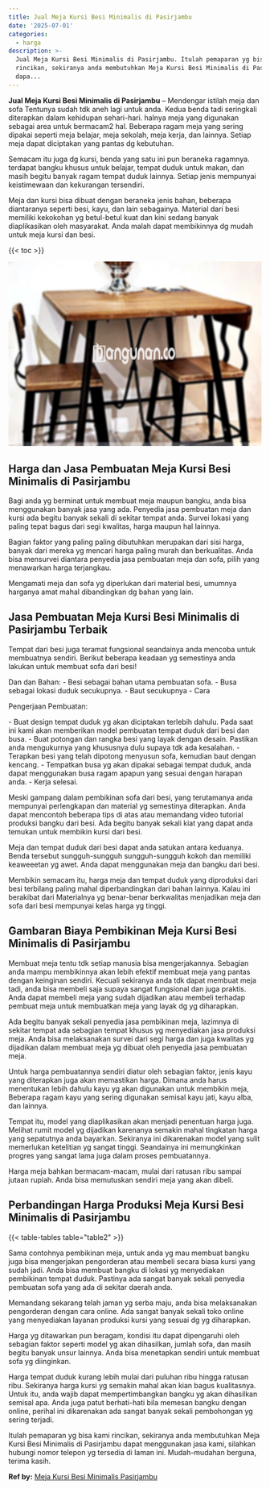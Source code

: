 ```yaml
---
title: Jual Meja Kursi Besi Minimalis di Pasirjambu
date: '2025-07-01'
categories:
  - harga
description: >-
  Jual Meja Kursi Besi Minimalis di Pasirjambu. Itulah pemaparan yg bisa kami
  rincikan, sekiranya anda membutuhkan Meja Kursi Besi Minimalis di Pasirjambu
  dapa...
---
```


**Jual Meja Kursi Besi Minimalis di Pasirjambu** – Mendengar istilah meja dan sofa Tentunya sudah tdk aneh lagi untuk anda. Kedua benda tadi seringkali diterapkan dalam kehidupan sehari-hari. halnya meja yang digunakan sebagai area untuk bermacam2 hal. Beberapa ragam meja yang sering dipakai seperti meja belajar, meja sekolah, meja kerja, dan lainnya. Setiap meja dapat diciptakan yang pantas dg kebutuhan.

Semacam itu juga dg kursi, benda yang satu ini pun beraneka ragamnya. terdapat bangku khusus untuk belajar, tempat duduk untuk makan, dan masih begitu banyak ragam tempat duduk lainnya. Setiap jenis mempunyai keistimewaan dan kekurangan tersendiri.

Meja dan kursi bisa dibuat dengan beraneka jenis bahan, beberapa diantaranya seperti besi, kayu, dan lain sebagainya. Material dari besi memiliki kekokohan yg betul-betul kuat dan kini sedang banyak diaplikasikan oleh masyarakat. Anda malah dapat membikinnya dg mudah untuk meja kursi dan besi.

{{< toc >}}

![Jual Meja Kursi Besi Minimalis di Pasirjambu](/images/jual-meja-besi-murah07.png)

## Harga dan Jasa Pembuatan Meja Kursi Besi Minimalis di Pasirjambu

Bagi anda yg berminat untuk membuat meja maupun bangku, anda bisa menggunakan banyak jasa yang ada. Penyedia jasa pembuatan meja dan kursi ada begitu banyak sekali di sekitar tempat anda. Survei lokasi yang paling tepat bagus dari segi kwalitas, harga maupun hal lainnya.

Bagian faktor yang paling paling dibutuhkan merupakan dari sisi harga, banyak dari mereka yg mencari harga paling murah dan berkualitas. Anda bisa mensurvei diantara penyedia jasa pembuatan meja dan sofa, pilih yang menawarkan harga terjangkau.

Mengamati meja dan sofa yg diperlukan dari material besi, umumnya harganya amat mahal dibandingkan dg bahan yang lain.

## Jasa Pembuatan Meja Kursi Besi Minimalis di Pasirjambu Terbaik

Tempat dari besi juga teramat fungsional seandainya anda mencoba untuk membuatnya sendiri. Berikut beberapa keadaan yg semestinya anda lakukan untuk membuat sofa dari besi!

Dan dan Bahan: - Besi sebagai bahan utama pembuatan sofa. - Busa sebagai lokasi duduk secukupnya. - Baut secukupnya - Cara

Pengerjaan Pembuatan:

\- Buat design tempat duduk yg akan diciptakan terlebih dahulu. Pada saat ini kami akan memberikan model pembuatan tempat duduk dari besi dan busa. - Buat potongan dan rangka besi yang layak dengan desain. Pastikan anda mengukurnya yang khususnya dulu supaya tdk ada kesalahan. - Terapkan besi yang telah dipotong menyusun sofa, kemudian baut dengan kencang. - Tempatkan busa yg akan dipakai sebagai tempat duduk, anda dapat menggunakan busa ragam apapun yang sesuai dengan harapan anda. - Kerja selesai.

Meski gampang dalam pembikinan sofa dari besi, yang terutamanya anda mempunyai perlengkapan dan material yg semestinya diterapkan. Anda dapat mencontoh beberapa tips di atas atau memandang video tutorial produksi bangku dari besi. Ada begitu banyak sekali kiat yang dapat anda temukan untuk membikin kursi dari besi.

Meja dan tempat duduk dari besi dapat anda satukan antara keduanya. Benda tersebut sungguh-sungguh sungguh-sungguh kokoh dan memiliki keaweeetan yg awet. Anda dapat menggunakan meja dan bangku dari besi.

Membikin semacam itu, harga meja dan tempat duduk yang diproduksi dari besi terbilang paling mahal diperbandingkan dari bahan lainnya. Kalau ini berakibat dari Materialnya yg benar-benar berkwalitas menjadikan meja dan sofa dari besi mempunyai kelas harga yg tinggi.

## Gambaran Biaya Pembikinan Meja Kursi Besi Minimalis di Pasirjambu

Membuat meja tentu tdk setiap manusia bisa mengerjakannya. Sebagian anda mampu membikinnya akan lebih efektif membuat meja yang pantas dengan keinginan sendiri. Kecuali sekiranya anda tdk dapat membuat meja tadi, anda bisa membeli saja supaya sangat fungsional dan juga praktis. Anda dapat membeli meja yang sudah dijadikan atau membeli terhadap pembuat meja untuk membuatkan meja yang layak dg yg diharapkan.

Ada begitu banyak sekali penyedia jasa pembikinan meja, lazimnya di sekitar tempat ada sebagian tempat khusus yg menyediakan jasa produksi meja. Anda bisa melaksanakan survei dari segi harga dan juga kwalitas yg dijadikan dalam membuat meja yg dibuat oleh penyedia jasa pembuatan meja.

Untuk harga pembuatannya sendiri diatur oleh sebagian faktor, jenis kayu yang diterapkan juga akan memastikan harga. Dimana anda harus menentukan lebih dahulu kayu yg akan digunakan untuk membikin meja, Beberapa ragam kayu yang sering digunakan semisal kayu jati, kayu alba, dan lainnya.

Tempat itu, model yang diaplikasikan akan menjadi penentuan harga juga. Melihat rumit model yg dijadikan karenanya semakin mahal tingkatan harga yang sepatutnya anda bayarkan. Sekiranya ini dikarenakan model yang sulit memerlukan ketelitian yg sangat tinggi. Seandainya ini memungkinkan progres yang sangat lama juga dalam proses pembuatannya.

Harga meja bahkan bermacam-macam, mulai dari ratusan ribu sampai jutaan rupiah. Anda bisa memutuskan sendiri meja yang akan dibeli.

## Perbandingan Harga Produksi Meja Kursi Besi Minimalis di Pasirjambu

{{< table-tables table="table2" >}}

Sama contohnya pembikinan meja, untuk anda yg mau membuat bangku juga bisa mengerjakan pengorderan atau membeli secara biasa kursi yang sudah jadi. Anda bisa membuat bangku di lokasi yg menyediakan pembikinan tempat duduk. Pastinya ada sangat banyak sekali penyedia pembuatan sofa yang ada di sekitar daerah anda.

Memandang sekarang telah jaman yg serba maju, anda bisa melaksanakan pengorderan dengan cara online. Ada sangat banyak sekali toko online yang menyediakan layanan produksi kursi yang sesuai dg yg diharapkan.

Harga yg ditawarkan pun beragam, kondisi itu dapat dipengaruhi oleh sebagian faktor seperti model yg akan dihasilkan, jumlah sofa, dan masih begitu banyak unsur lainnya. Anda bisa menetapkan sendiri untuk membuat sofa yg diinginkan.

Harga tempat duduk kurang lebih mulai dari puluhan ribu hingga ratusan ribu. Sekiranya harga kursi yg semakin mahal akan kian bagus kualitasnya. Untuk itu, anda wajib dapat mempertimbangkan bangku yg akan dihasilkan semisal apa. Anda juga patut berhati-hati bila memesan bangku dengan online, perihal ini dikarenakan ada sangat banyak sekali pembohongan yg sering terjadi.

Itulah pemaparan yg bisa kami rincikan, sekiranya anda membutuhkan Meja Kursi Besi Minimalis di Pasirjambu dapat menggunakan jasa kami, silahkan hubungi nomor telepon yg tersedia di laman ini. Mudah-mudahan berguna, terima kasih.

**Ref by:** [Meja Kursi Besi Minimalis Pasirjambu](https://id.wikipedia.org/wiki/Meja)
